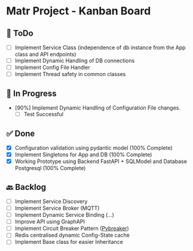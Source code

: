# Matr Project - Kanban Board

## 📝 ToDo
- [ ] Implement Service Class (independence of db instance from the App class and API endpoints)
- [ ] Implement Dynamic Handling of DB connections
- [ ] Implement Config File Handler
- [ ] Implement Thread safety in common classes

## 🚧 In Progress
- [90%] Implement Dynamic Handling of Configuration File changes.
  - [ ] Test Successful

## ✅ Done
- [x] Configuration validation using pydantic model (100% Complete)
- [x] Implement Singletons for App and DB (100% Complete)
- [x] Working Prototype using Backend FastAPI + SQLModel and Database Postgresql (100% Complete)

## 🔙 Backlog
- [ ] Implement Service Discovery
- [ ] Implement Service Broker (MQTT)
- [ ] Implement Dynamic Service Binding (...)
- [ ] Improve API using GraphAPI
- [ ] Implement Circuit Breaker Pattern ([Pybreaker](https://pypi.org/project/pybreaker/))
- [ ] Redis centralised dynamic Config-State cache
- [ ] Implement Base class for easier Inheritance
